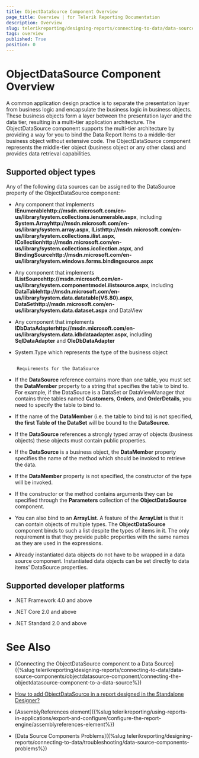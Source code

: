 ```yaml
---
title: ObjectDataSource Component Overview
page_title: Overview | for Telerik Reporting Documentation
description: Overview
slug: telerikreporting/designing-reports/connecting-to-data/data-source-components/objectdatasource-component/overview
tags: overview
published: True
position: 0
---
```


# ObjectDataSource Component Overview



A common application design practice is to separate the presentation
        layer from business logic and encapsulate the business logic in business objects.
        These business objects form a layer between the presentation layer and the data
        tier, resulting in a multi-tier application architecture. The ObjectDataSource
        component supports the multi-tier architecture by providing a way for you to bind
        the Data Report Items to a middle-tier business object without extensive code.
        The ObjectDataSource component represents the middle-tier object (business object
        or any other class) and provides data retrieval capabilities.
      

## Supported object types

Any of the following data sources can be assigned to the DataSource property of the ObjectDataSource component:

* Any component that implements
              __IEnumerablehttp://msdn.microsoft.com/en-us/library/system.collections.ienumerable.aspx__,
              including
              __System.Arrayhttp://msdn.microsoft.com/en-us/library/system.array.aspx__,
              __IListhttp://msdn.microsoft.com/en-us/library/system.collections.ilist.aspx__,
              __ICollectionhttp://msdn.microsoft.com/en-us/library/system.collections.icollection.aspx__,
              and __BindingSourcehttp://msdn.microsoft.com/en-us/library/system.windows.forms.bindingsource.aspx__

* Any component that implements __IListSourcehttp://msdn.microsoft.com/en-us/library/system.componentmodel.ilistsource.aspx__,
              including __DataTablehttp://msdn.microsoft.com/en-us/library/system.data.datatable(VS.80).aspx__,
              __DataSethttp://msdn.microsoft.com/en-us/library/system.data.dataset.aspx__ and DataView
            

* Any component that implements __IDbDataAdapterhttp://msdn.microsoft.com/en-us/library/system.data.idbdataadapter.aspx__,
              including __SqlDataAdapter__ and __OleDbDataAdapter__

* System.Type which represents the type of the business object
            

## 
        Requirements for the DataSource
      

* If the __DataSource__ reference contains more than one table, you must set
          the __DataMember__ property to a string that specifies the table to bind to.
        For example, if the DataSource is a DataSet or DataViewManager that contains three
          tables named __Customers__, __Orders__, and __OrderDetails__, you need to specify the table to
          bind to.
        

* If the name of the __DataMember__ (i.e. the table to bind to) is not specified, __the first Table of the DataSet__ will be bound to the __DataSource__.
        

* If the __DataSource__ references a strongly typed array of objects
          (business objects) these objects must contain public properties.
        

* If the __DataSource__ is a business object,
          the __DataMember__ property
          specifies the name of the method which should be invoked to retrieve the data.
        

* If the __DataMember__ property is not specified, the constructor of the type will be invoked.
            

* If the constructor or the method contains arguments they can be specified through the __Parameters__ collection of the __ObjectDataSource__ component.
        

* You can also bind to an __ArrayList__. A feature of the __ArrayList__ is that it
          can contain objects of multiple types. The __ObjectDataSource__ component binds to
          such a list despite the types of items in it. The only requirement is that they
          provide public properties with the same names as they are used in the
          expressions.
        

* Already instantiated data objects do not have to be wrapped in a data source component.
          Instantiated data objects can be set directly to data items' DataSource properties.
        

## Supported developer platforms

* .NET Framework 4.0 and above
            

* .NET Core 2.0 and above
            

* .NET Standard 2.0 and above
            

# See Also

 * [Connecting the ObjectDataSource component to a Data Source]({%slug telerikreporting/designing-reports/connecting-to-data/data-source-components/objectdatasource-component/connecting-the-objectdatasource-component-to-a-data-source%})

 * [How to add ObjectDataSource in a report designed in the Standalone Designer?](https://docs.telerik.com/reporting/knowledge-base/steps-on-how-to-add-objectdatadource-in-a-report-designed-in-the-standalone-designer)

 * [AssemblyReferences element]({%slug telerikreporting/using-reports-in-applications/export-and-configure/configure-the-report-engine/assemblyreferences-element%})

 * [Data Source Components Problems]({%slug telerikreporting/designing-reports/connecting-to-data/troubleshooting/data-source-components-problems%})
